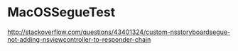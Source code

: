 # MacOSSegueTest
http://stackoverflow.com/questions/43401324/custom-nsstoryboardsegue-not-adding-nsviewcontroller-to-responder-chain
